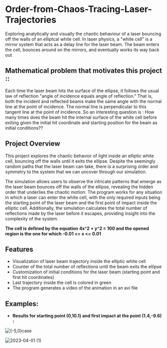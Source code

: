 # Order-from-Chaos-Tracing-Laser-Trajectories
Exploring analytically and visually the chaotic behaviour of a laser bouncing off the walls of an elliptcal white cell.
In laser physics, a "white cell" is a mirror system that acts as a delay line for the laser beam. The beam enters the cell, bounces around on the mirrors, and eventually works its way back out
## Mathematical problem that motivates this project ::
Each time the laser beam hits the surface of the ellipse, it follows the usual law of reflection "angle of incidence equals angle of reflection." That is, both the incident and reflected beams make the same angle with the normal line at the point of incidence.
The normal line is perpendicular to this tangent line at the point of incidence.
So an interesting question is : How many times does the beam hit the internal surface of the white cell before exiting given the initial hit coordinate and starting position for the beam as initial conditions??
## Project Overview

This project explores the chaotic behavior of light inside an elliptic white cell, bouncing off the walls until it exits the ellipse. Despite the seemingly random paths that the laser beam can take, there is a surprising order and symmetry to the system that we can uncover through our simulation.

The simulation allows users to observe the intricate patterns that emerge as the laser beam bounces off the walls of the ellipse, revealing the hidden order that underlies the chaotic motion. The program works for any situation in which a laser can enter the white cell, with the only required inputs being the starting point of the laser beam and the first point of impact inside the elliptic cell. Additionally, the simulation calculates the total number of reflections made by the laser before it escapes, providing insight into the complexity of the system.

**The cell is defined by the equation 4x^2 + y^2 = 100 and the opened region is the one for which -0.01 <= x <= 0.01**

## Features
- Visualization of laser beam trajectory inside the elliptic white cell
- Counter of the total number of reflections until the beam exits the ellipse
- Customization of initial conditions for the laser beam (starting point and first hit coordinates)
- Last trajectory inside the cell is colored in green
- The program generates a video of the animation in an avi file

## Examples: 
- **Results for starting point (0,10.1) and first impact at the point (1.4,-9.6) :**

![(-5,0)case](https://user-images.githubusercontent.com/97905110/229291183-ee044948-c26c-4233-b4a4-f74a0802c31d.gif) 

![2023-04-01 (1)](https://user-images.githubusercontent.com/97905110/229292082-e30a025b-967d-47fc-b36c-c9a6f001b6a5.png)
